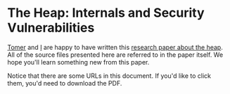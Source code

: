 # The Heap: Internals and Security Vulnerabilities
[Tomer](https://github.com/commandlineinterface) and [I](https://github.com/24kimel) are happy to have written this [research paper about the heap](https://github.com/24kimel/theheap/blob/main/The_Glibc_Heap__Internals_and_Security_Vulnerabilities.pdf).
All of the source files presented here are referred to in the paper itself.
We hope you'll learn something new from this paper.

Notice that there are some URLs in this document. If you'd like to click them, you'd need to download the PDF.
